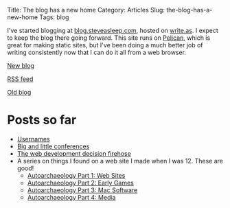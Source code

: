 Title: The blog has a new home
Category: Articles
Slug: the-blog-has-a-new-home
Tags: blog

I've started blogging at
[blog.steveasleep.com](https://blog.steveasleep.com), hosted on
[write.as](https://write.as). I expect to keep the blog there going forward.
This site runs on [Pelican](http://docs.getpelican.com/en/stable/), which is
great for making static sites, but I've been doing a much better job of
writing consistently now that I can do it all from a web browser.

[New blog](https://blog.steveasleep.com/)

[RSS feed](https://blog.steveasleep.com/feed/)

[Old blog](/articles/)

# Posts so far

* [Usernames](https://blog.steveasleep.com/usernames)
* [Big and little conferences](https://blog.steveasleep.com/community-conferences)
* [The web development decision firehose](https://blog.steveasleep.com/questions-i-asked-myself-while-writing-a-simple-web-forum)
* A series on things I found on a web site I made when I was 12. These are good!
    * [Autoarchaeology Part 1: Web Sites](https://blog.steveasleep.com/autoarchaeology-part-1)
    * [Autoarchaeology Part 2: Early Games](https://blog.steveasleep.com/autoarchaeology-part-2-early-games)
    * [Autoarchaeology Part 3: Mac Software](https://blog.steveasleep.com/autoarchaeology-part-3-mac-software)
    * [Autoarchaeology Part 4: Media](https://blog.steveasleep.com/autoarchaeology-part-4-media)